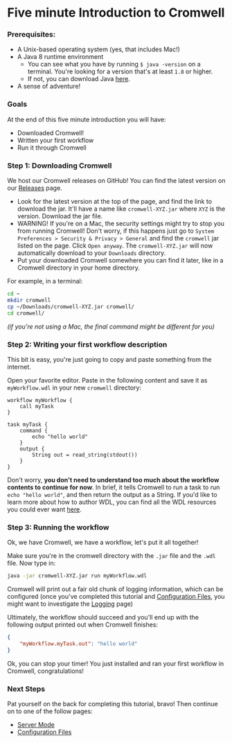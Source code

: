 # Five minute Introduction to Cromwell

### Prerequisites:

* A Unix-based operating system (yes, that includes Mac!)
* A Java 8 runtime environment 
	* You can see what you have by running `$ java -version` on a terminal. You're looking for a version that's at least `1.8` or higher.
	* If not, you can download Java [here](http://www.oracle.com/technetwork/java/javase/downloads/jdk8-downloads-2133151.html).
* A sense of adventure!

### Goals

At the end of this five minute introduction you will have:

- Downloaded Cromwell!
- Written your first workflow
- Run it through Cromwell

### Step 1: Downloading Cromwell

We host our Cromwell releases on GitHub! You can find the latest version on our [Releases](https://github.com/broadinstitute/cromwell/releases/latest) page.

* Look for the latest version at the top of the page, and find the link to download the jar. It'll have a name like `cromwell-XYZ.jar` where `XYZ` is the version. Download the jar file.
* WARNING! If you're on a Mac, the security settings might try to stop you from running Cromwell! Don't worry, if this happens just go to `System Preferences > Security & Privacy > General` and find the `cromwell` jar listed on the page. Click `Open anyway`. The `cromwell-XYZ.jar` will now automatically download to your `Downloads` directory.
* Put your downloaded Cromwell somewhere you can find it later, like in a Cromwell directory in your home directory.

For example, in a terminal:
```sh
cd ~
mkdir cromwell
cp ~/Downloads/cromwell-XYZ.jar cromwell/
cd cromwell/
```
_(if you're not using a Mac, the final command might be different for you)_


### Step 2: Writing your first workflow description

This bit is easy, you're just going to copy and paste something from the internet.

Open your favorite editor. Paste in the following content and save it as `myWorkflow.wdl` in your new `cromwell` directory:

```wdl
workflow myWorkflow {
	call myTask
}

task myTask {
	command {
		echo "hello world"
	}
	output {
		String out = read_string(stdout())
	}
}
```

Don't worry, **you don't need to understand too much about the workflow contents to continue for now**. In brief, it tells Cromwell to run a task to run `echo "hello world"`, and then return the output as a String. If you'd like to learn more about how to author WDL, you can find all the WDL resources you could ever want [here](https://github.com/openwdl/wdl).

### Step 3: Running the workflow

Ok, we have Cromwell, we have a workflow, let's put it all together! 

Make sure you're in the cromwell directory with the `.jar` file and the `.wdl` file. Now type in:
```sh
java -jar cromwell-XYZ.jar run myWorkflow.wdl
```

Cromwell will print out a fair old chunk of logging information, which can be configured (once you've completed this tutorial and [Configuration Files](ConfigurationFiles), you might want to investigate the [Logging](../Logging) page)

Ultimately, the workflow should succeed and you'll end up with the following output printed out when Cromwell finishes:
```json
{
	"myWorkflow.myTask.out": "hello world"
}
```

Ok, you can stop your timer! You just installed and ran your first workflow in Cromwell, congratulations!

### Next Steps

Pat yourself on the back for completing this tutorial, bravo! Then continue on to one of the follow pages:

* [Server Mode](ServerMode)
* [Configuration Files](ConfigurationFiles)
